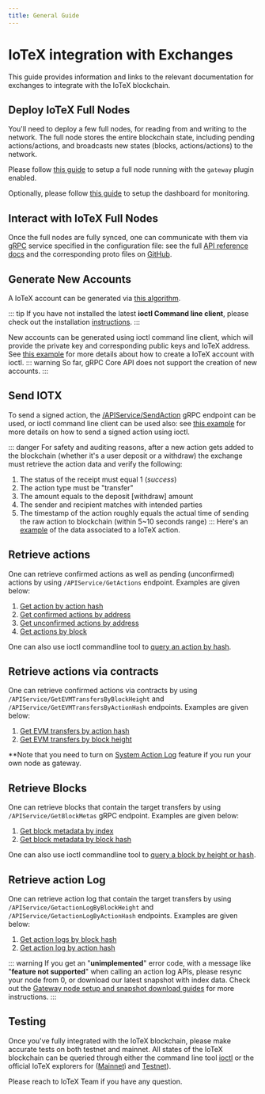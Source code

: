 ```yaml
---
title: General Guide
---
```


# IoTeX integration with Exchanges

This guide provides information and links to the relevant documentation for exchanges to integrate with the IoTeX blockchain.

## Deploy IoTeX Full Nodes

You'll need to deploy a few full nodes, for reading from and writing to the network. The full node stores the entire blockchain state, including pending actions/actions, and broadcasts new states (blocks, actions/actions) to the network.

Please follow [this guide](https://github.com/iotexproject/iotex-bootstrap#iotex-delegate-manual) to setup a full node running with the `gateway` plugin enabled.

Optionally, please follow [this guide](TBD) to setup the dashboard for monitoring.

## Interact with IoTeX Full Nodes

Once the full nodes are fully synced, one can communicate with them via [gRPC](https://grpc.io) service specified in the configuration file: see the full [API reference docs](../core-api/api) and the corresponding proto files on [GitHub](https://github.com/iotexproject/iotex-proto).

## Generate New Accounts

A IoTeX account can be generated via [this algorithm](https://github.com/iotexproject/iotex-address/blob/master/README.md).

::: tip
If you have not installed the latest **ioctl Command line client**, please check out the installation [instructions](../ioctl/install).
:::

New accounts can be generated using ioctl command line client, which will provide the private key and corresponding public keys and IoTeX address. See [this example](../get-started/ioctl-create-account) for more details about how to create a IoTeX account with ioctl.
::: warning
So far, gRPC Core API does not support the creation of new accounts.
:::

## Send IOTX

To send a signed action, the [/APIService/SendAction](/developer/core-api/api.md#sendaction) gRPC endpoint can be used, or ioctl command line client can be used also: see [this example](/developer/get-started/ioctl-send-transfer) for more details on how to send a signed action using ioctl.

::: danger
For safety and auditing reasons, after a new action gets added to the blockchain (whether it's a user deposit or a withdraw) the exchange must retrieve the action data and verify the following:

1. The status of the receipt must equal 1 (_success_)
2. The action type must be "transfer"
3. The amount equals to the deposit [withdraw] amount
4. The sender and recipient matches with intended parties
5. The timestamp of the action roughly equals the actual time of sending the raw action to blockchain (within 5~10 seconds range)
   :::
   Here's an [example](https://iotexscan.io/action/355bd7b93dadc18c2d2689cd400272d28ad28df8e6a1555086233c4b619adfee) of the data associated to a IoTeX action.

## Retrieve actions

One can retrieve confirmed actions as well as pending (unconfirmed) actions by using `/APIService/GetActions` endpoint. Examples are given below:

1. [Get action by action hash](/developer/core-api/api.md#getactionbyhash)
2. [Get confirmed actions by address](/developer/core-api/api.md#getunconfirmedactionsbyaddress)
3. [Get unconfirmed actions by address](/developer/core-api/api.md#getunconfirmedactionsbyaddress)
4. [Get actions by block](/developer/core-api/api.md#getactionsbyblock)

One can also use ioctl commandline tool to [query an action by hash](/developer/ioctl/action.md#query-action).

## Retrieve actions via contracts

One can retrieve confirmed actions via contracts by using `/APIService/GetEVMTransfersByBlockHeight` and `/APIService/GetEVMTransfersByActionHash` endpoints. Examples are given below:

1. [Get EVM transfers by action hash](/developer/core-api/api.md#getevmtransfersbyactionhash)
2. [Get EVM transfers by block height](/developer/core-api/api.md#getevmtransfersbyblockheight)

\*\*Note that you need to turn on [System Action Log](../README.md#gateway) feature if you run your own node as gateway.

## Retrieve Blocks

One can retrieve blocks that contain the target transfers by using `/APIService/GetBlockMetas` gRPC endpoint. Examples are given below:

1. [Get block metadata by index](/developer/core-api/api.md#getblockmetasbyindex)
2. [Get block metadata by block hash](/developer/core-api/api.md#getblockmetasbyhash)

One can also use ioctl commandline tool to [query a block by height or hash](https://docs.iotex.io/#query-block).

## Retrieve action Log

One can retrieve action log that contain the target transfers by using `/APIService/GetactionLogByBlockHeight` and `/APIService/GetactionLogByActionHash` endpoints. Examples are given below:

1. [Get action logs by block hash](/developer/core-api/api.md#getactionlogbyblockheight)
2. [Get action log by action hash](/developer/core-api/api.md#getactionlogbyactionhash)

::: warning
If you get an "**unimplemented**" error code, with a message like "**feature not supported**" when calling an action log APIs, please resync your node from 0, or download our latest snapshot with index data. Check out the [Gateway node setup and snapshot download guides](https://github.com/iotexproject/iotex-bootstrap#mainnet) for more instructions.
:::

## Testing

Once you've fully integrated with the IoTeX blockchain, please make accurate tests on both testnet and mainnet. All states of the IoTeX blockchain can be queried through either the command line tool [ioctl](/developer/get-started/ioctl-install) or the official IoTeX explorers for ([Mainnet](https://iotexscan.io)ì and [Testnet](https://testnet.iotexscan.io)).

Please reach to IoTeX Team if you have any question.
